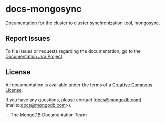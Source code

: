 # docs-mongosync

Documentation for the cluster to cluster synchronization tool,
mongosync.

Report Issues
-------------

To file issues or requests regarding the documentation, go to the
[Documentation Jira Project](https://jira.mongodb.org/browse/DOCS).

License
-------

All documentation is available under the terms of a [Creative Commons
License](https://creativecommons.org/licenses/by-nc-sa/3.0/).

If you have any questions, please contact [docs@mongodb.com]
(mailto:docs@mongodb.com>).

-- The MongoDB Documentation Team
